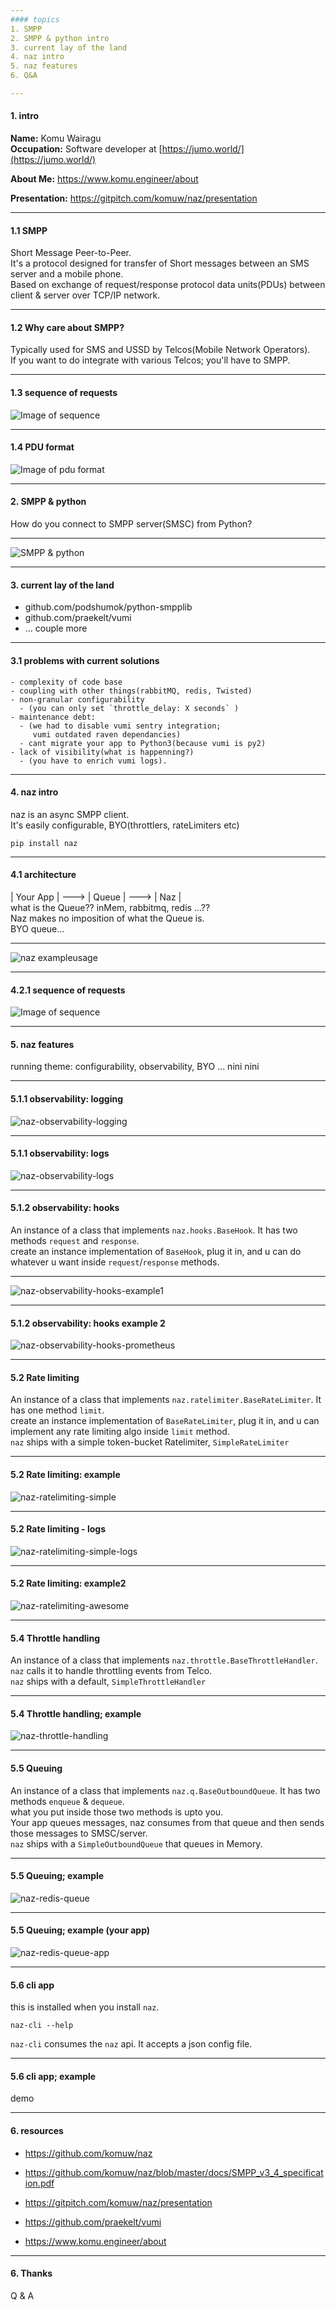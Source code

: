 ```yaml
---
#### topics                   
1. SMPP               
2. SMPP & python intro        
3. current lay of the land                  
4. naz intro                                       
5. naz features                    
6. Q&A  

---
```

#### 1. intro                 
**Name:** Komu Wairagu   
**Occupation:** Software developer at [https://jumo.world/](https://jumo.world/)      

**About Me:** https://www.komu.engineer/about    

**Presentation:** https://gitpitch.com/komuw/naz/presentation

---
#### 1.1 SMPP
Short Message Peer-to-Peer.                     
It's a protocol designed for transfer of Short messages between an SMS server and a mobile phone.               
Based on exchange of request/response protocol data units(PDUs) between client & server over TCP/IP network.   
    

---
#### 1.2 Why care about SMPP? 
Typically used for SMS and USSD by Telcos(Mobile Network Operators).         
If you want to do integrate with various Telcos; you'll have to SMPP.      


---
#### 1.3 sequence of requests
![Image of sequence](docs/pyconKE2018/request-response-sequence.png)                  


---
#### 1.4 PDU format
![Image of pdu format](docs/pyconKE2018/pdu-format.png)            
           

---
#### 2. SMPP & python         
How do you connect to SMPP server(SMSC) from Python?


---
![SMPP & python](docs/pyconKE2018/python-smpp-intro.png)            
   

---
#### 3. current lay of the land               
- github.com/podshumok/python-smpplib               
- github.com/praekelt/vumi                    
- ... couple more          

---
#### 3.1 problems with current solutions           
    - complexity of code base    
    - coupling with other things(rabbitMQ, redis, Twisted)      
    - non-granular configurability         
      - (you can only set `throttle_delay: X seconds` )
    - maintenance debt:
      - (we had to disable vumi sentry integration;   
         vumi outdated raven dependancies)
      - cant migrate your app to Python3(because vumi is py2)
    - lack of visibility(what is happenning?)      
      - (you have to enrich vumi logs). 


---
#### 4. naz intro                     
naz is an async SMPP client.       
It's easily configurable, BYO(throttlers, rateLimiters etc)        

`pip install naz`       

---
#### 4.1 architecture                
| Your App |  ---> | Queue | ---> | Naz |                   
what is the Queue?? inMem, rabbitmq, redis ...??       
Naz makes no imposition of what the Queue is.      
BYO queue...             


---
![naz exampleusage](docs/pyconKE2018/naz-example-usage.png)    


---
#### 4.2.1 sequence of requests
![Image of sequence](docs/pyconKE2018/request-response-sequence.png)                  


---
#### 5. naz features  
running theme: configurability, observability, BYO ... nini nini


---
#### 5.1.1 observability: logging  
![naz-observability-logging](docs/pyconKE2018/naz-observability-logging.png)                  

---
#### 5.1.1 observability: logs 
![naz-observability-logs](docs/pyconKE2018/naz-observability-logs.png)                  



---
#### 5.1.2 observability: hooks          
An instance of a class that implements `naz.hooks.BaseHook`.  It has two methods `request` and `response`.         
create an instance implementation of `BaseHook`, plug it in, and u can do whatever u want inside `request`/`response` methods.  

---
![naz-observability-hooks-example1](docs/pyconKE2018/naz-observability-hooks.png)


---
#### 5.1.2 observability: hooks example 2
![naz-observability-hooks-prometheus](docs/pyconKE2018/naz-observability-hooks-prometheus.png)


---
#### 5.2 Rate limiting  
An instance of a class that implements `naz.ratelimiter.BaseRateLimiter`.  It has one method `limit`.         
create an instance implementation of `BaseRateLimiter`, plug it in, and u can implement any rate limiting algo inside `limit` method.         
`naz` ships with a simple token-bucket Ratelimiter, `SimpleRateLimiter`   


---
#### 5.2 Rate limiting: example                
![naz-ratelimiting-simple](docs/pyconKE2018/naz-ratelimiting-simple.png)


---
#### 5.2 Rate limiting - logs
![naz-ratelimiting-simple-logs](docs/pyconKE2018/naz-ratelimiting-simple-logs.png)


---
#### 5.2 Rate limiting: example2                
![naz-ratelimiting-awesome](docs/pyconKE2018/naz-ratelimiting-awesome.png)



---
#### 5.4 Throttle handling     
An instance of a class that implements `naz.throttle.BaseThrottleHandler`.    
`naz` calls it to handle throttling events from Telco.            
`naz` ships with a default, `SimpleThrottleHandler`              

---
#### 5.4 Throttle handling; example
![naz-throttle-handling](docs/pyconKE2018/naz-throttle-handling.png)


---
#### 5.5 Queuing               
An instance of a class that implements `naz.q.BaseOutboundQueue`. It has two methods `enqueue` & `dequeue`.         
what you put inside those two methods is upto you.         
Your app queues messages, naz consumes from that queue and then sends those messages to SMSC/server.           
`naz` ships with a `SimpleOutboundQueue` that queues in Memory.

---
#### 5.5 Queuing; example
![naz-redis-queue](docs/pyconKE2018/naz-redis-queue.png)



---
#### 5.5 Queuing; example (your app)
![naz-redis-queue-app](docs/pyconKE2018/naz-redis-queue-app.png)

---
#### 5.6 cli app
this is installed when you install `naz`.       
```
naz-cli --help
```          
`naz-cli` consumes the `naz` api. 
It accepts a json config file.

---
#### 5.6 cli app; example
demo


---
#### 6. resources         
- https://github.com/komuw/naz                
- https://github.com/komuw/naz/blob/master/docs/SMPP_v3_4_specification.pdf   
- https://gitpitch.com/komuw/naz/presentation       
- https://github.com/praekelt/vumi          
      
- https://www.komu.engineer/about      


---
#### 6. Thanks
Q & A
